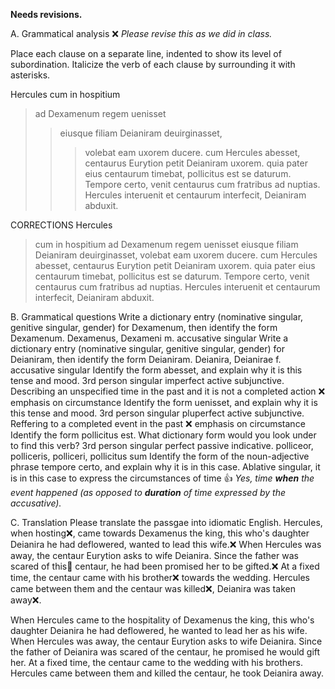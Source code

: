 **Needs revisions.**

A. Grammatical analysis ❌ *Please revise this as we did in class.*

Place each clause on a separate line, indented to show its level of subordination. Italicize the verb of each clause by surrounding it with asterisks.

Hercules cum in hospitium 
>ad Dexamenum regem uenisset
>>eiusque filiam Deianiram deuirginasset,
>>>volebat eam uxorem ducere. 
cum Hercules abesset, 
>centaurus Eurytion petit Deianiram uxorem. 
quia pater eius centaurum timebat,
>pollicitus est se daturum.
Tempore certo, 
>venit centaurus cum fratribus 
>>ad nuptias. 
Hercules interuenit 
>et centaurum interfecit, 
>>Deianiram abduxit.

CORRECTIONS
Hercules
>cum in hospitium ad Dexamenum regem uenisset
>eiusque filiam Deianiram deuirginasset,
volebat eam uxorem ducere.
>cum Hercules abesset,
centaurus Eurytion petit Deianiram uxorem.
>quia pater eius centaurum timebat,
pollicitus est
>se daturum.
Tempore certo, venit centaurus cum fratribus ad nuptias. 
Hercules interuenit 
et centaurum interfecit, 
Deianiram abduxit.

B. Grammatical questions
Write a dictionary entry (nominative singular, genitive singular, gender) for Dexamenum, then identify the form Dexamenum. Dexamenus, Dexameni m. accusative singular
Write a dictionary entry (nominative singular, genitive singular, gender) for Deianiram, then identify the form Deianiram. Deianira, Deianirae f. accusative singular
Identify the form abesset, and explain why it is this tense and mood. 3rd person singular imperfect active subjunctive. Describing an unspecified time in the past and it is not a completed action ❌ emphasis on circumstance 
Identify the form uenisset, and explain why it is this tense and mood. 3rd person singular pluperfect active subjunctive. Reffering to a completed event in the past ❌ emphasis on circumstance
Identify the form pollicitus est. What dictionary form would you look under to find this verb? 3rd person singular perfect passive indicative. polliceor, polliceris, polliceri, pollicitus sum
Identify the form of the noun-adjective phrase tempore certo, and explain why it is in this case. Ablative singular, it is in this case to express the circumstances of time 👍 *Yes, time **when** the event happened (as opposed to **duration** of time expressed by the accusative).*

C. Translation
Please translate the passgae into idiomatic English.
Hercules, when hosting❌, came towards Dexamenus the king, this who's daughter Deianira he had deflowered, wanted to lead this wife.❌
When Hercules was away, the centaur Eurytion asks to wife Deianira.
Since the father was scared of this🤔 centaur, he had been promised her to be gifted.❌
At a fixed time, the centaur came with his brother❌ towards the wedding.
Hercules came between them and the centaur was killed❌, Deianira was taken away❌.

When Hercules came to the hospitality of Dexamenus the king, this who's daughter Deianira he had deflowered, he wanted to lead her as his wife.
When Hercules was away, the centaur Eurytion asks to wife Deianira.
Since the father of Deianira was scared of the centaur, he promised he would gift her.
At a fixed time, the centaur came to the wedding with his brothers.
Hercules came between them and killed the centaur, he took Deianira away.
